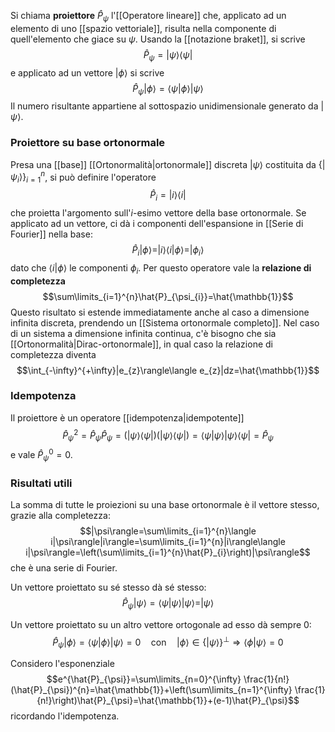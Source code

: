 Si chiama **proiettore** $\hat{P}_{\psi}$ l'[[Operatore lineare]] che, applicato ad un elemento di uno [[spazio vettoriale]], risulta nella componente di quell'elemento che giace su $\psi$. Usando la [[notazione braket]], si scrive
$$\hat{P}_\psi=|\psi\rangle\langle\psi|$$
e applicato ad un vettore $|\phi\rangle$ si scrive
$$\hat{P}_{\psi}|\phi\rangle=\langle\psi|\phi\rangle|\psi\rangle$$
Il numero risultante appartiene al sottospazio unidimensionale generato da $|\psi\rangle$.
### Proiettore su base ortonormale
Presa una [[base]] [[Ortonormalità|ortonormale]] discreta $|\psi\rangle$ costituita da $\{|\psi_{i}\rangle\}^{n}_{i=1}$, si può definire l'operatore
$$\hat{P}_{i}=|i\rangle\langle i|$$
che proietta l'argomento sull'$i$-esimo vettore della base ortonormale. Se applicato ad un vettore, ci dà i componenti dell'espansione in [[Serie di Fourier]] nella base:
$$\hat{P}_{i}|\phi\rangle=|i\rangle\langle i|\phi\rangle=|\phi_{i}\rangle$$
dato che $\langle i|\phi\rangle$ le componenti $\phi_{i}$. Per questo operatore vale la **relazione di completezza**
$$\sum\limits_{i=1}^{n}\hat{P}_{\psi_{i}}=\hat{\mathbb{1}}$$
Questo risultato si estende immediatamente anche al caso a dimensione infinita discreta, prendendo un [[Sistema ortonormale completo]]. Nel caso di un sistema a dimensione infinita continua, c'è bisogno che sia [[Ortonormalità|Dirac-ortonormale]], in qual caso la relazione di completezza diventa
$$\int_{-\infty}^{+\infty}|e_{z}\rangle\langle e_{z}|dz=\hat{\mathbb{1}}$$
### Idempotenza
Il proiettore è un operatore [[idempotenza|idempotente]]
$$\hat{P}_{\psi}^{2}=\hat{P}_{\psi}\hat{P}_{\psi}=(|\psi\rangle\langle \psi|)(|\psi\rangle\langle \psi|)=\langle \psi|\psi\rangle|\psi\rangle\langle \psi|=\hat{P}_{\psi}$$
e vale $\hat{P}_{\psi}^{0}=0$.
### Risultati utili
La somma di tutte le proiezioni su una base ortonormale è il vettore stesso, grazie alla completezza:
$$|\psi\rangle=\sum\limits_{i=1}^{n}\langle i|\psi\rangle|i\rangle=\sum\limits_{i=1}^{n}|i\rangle\langle i|\psi\rangle=\left(\sum\limits_{i=1}^{n}\hat{P}_{i}\right)|\psi\rangle$$
che è una serie di Fourier.

Un vettore proiettato su sé stesso dà sé stesso:
$$\hat{P}_{\psi}|\psi\rangle=\langle \psi|\psi\rangle|\psi\rangle=|\psi\rangle$$

Un vettore proiettato su un altro vettore ortogonale ad esso dà sempre 0:
$$\hat{P}_{\psi}|\phi\rangle=\langle \psi|\phi\rangle|\psi\rangle=0\quad\text{con}\quad|\phi\rangle\in\{|\psi\rangle\}^{\perp} \Rightarrow\langle \phi|\psi\rangle=0$$

Considero l'esponenziale
$$e^{\hat{P}_{\psi}}=\sum\limits_{n=0}^{\infty} \frac{1}{n!}(\hat{P}_{\psi})^{n}=\hat{\mathbb{1}}+\left(\sum\limits_{n=1}^{\infty} \frac{1}{n!}\right)\hat{P}_{\psi}=\hat{\mathbb{1}}+(e-1)\hat{P}_{\psi}$$
ricordando l'idempotenza.